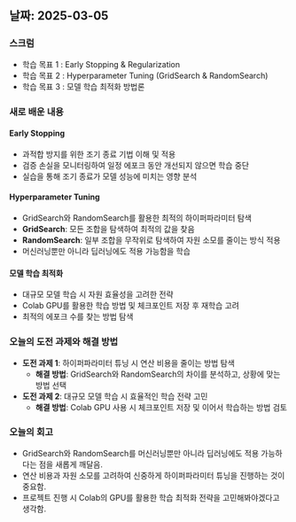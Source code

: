 ## 날짜: 2025-03-05

### 스크럼
- 학습 목표 1 : Early Stopping & Regularization
- 학습 목표 2 : Hyperparameter Tuning (GridSearch & RandomSearch)
- 학습 목표 3 : 모델 학습 최적화 방법론

### 새로 배운 내용

#### Early Stopping
- 과적합 방지를 위한 조기 종료 기법 이해 및 적용
- 검증 손실을 모니터링하여 일정 에포크 동안 개선되지 않으면 학습 중단
- 실습을 통해 조기 종료가 모델 성능에 미치는 영향 분석

#### Hyperparameter Tuning
- GridSearch와 RandomSearch를 활용한 최적의 하이퍼파라미터 탐색
- **GridSearch**: 모든 조합을 탐색하여 최적의 값을 찾음
- **RandomSearch**: 일부 조합을 무작위로 탐색하여 자원 소모를 줄이는 방식 적용
- 머신러닝뿐만 아니라 딥러닝에도 적용 가능함을 학습

#### 모델 학습 최적화
- 대규모 모델 학습 시 자원 효율성을 고려한 전략
- Colab GPU를 활용한 학습 방법 및 체크포인트 저장 후 재학습 고려
- 최적의 에포크 수를 찾는 방법 탐색

### 오늘의 도전 과제와 해결 방법
- **도전 과제 1**: 하이퍼파라미터 튜닝 시 연산 비용을 줄이는 방법 탐색
  - **해결 방법**: GridSearch와 RandomSearch의 차이를 분석하고, 상황에 맞는 방법 선택
- **도전 과제 2**: 대규모 모델 학습 시 효율적인 학습 전략 고민
  - **해결 방법**: Colab GPU 사용 시 체크포인트 저장 및 이어서 학습하는 방법 검토

### 오늘의 회고
- GridSearch와 RandomSearch를 머신러닝뿐만 아니라 딥러닝에도 적용 가능하다는 점을 새롭게 깨달음.
- 연산 비용과 자원 소모를 고려하여 신중하게 하이퍼파라미터 튜닝을 진행하는 것이 중요함.
- 프로젝트 진행 시 Colab의 GPU를 활용한 학습 최적화 전략을 고민해봐야겠다고 생각함.
